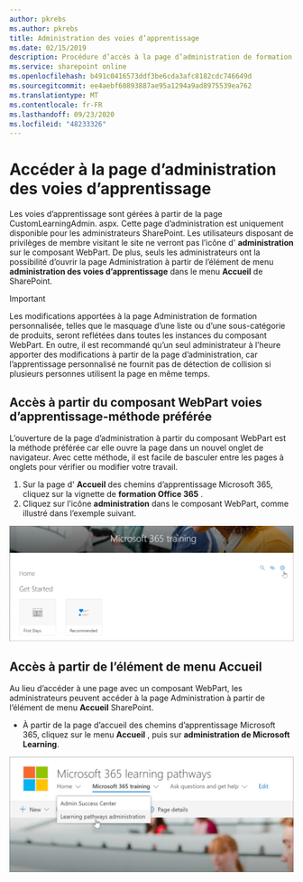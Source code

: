 ```yaml
---
author: pkrebs
ms.author: pkrebs
title: Administration des voies d’apprentissage
ms.date: 02/15/2019
description: Procédure d’accès à la page d’administration de formation personnalisée à partir du composant WebPart ou du menu
ms.service: sharepoint online
ms.openlocfilehash: b491c0416573ddf3be6cda3afc8182cdc746649d
ms.sourcegitcommit: ee4aebf60893887ae95a1294a9ad8975539ea762
ms.translationtype: MT
ms.contentlocale: fr-FR
ms.lasthandoff: 09/23/2020
ms.locfileid: "48233326"
---
```

# <a name="access-the-learning-pathways-administration-page"></a>Accéder à la page d’administration des voies d’apprentissage

Les voies d’apprentissage sont gérées à partir de la page CustomLearningAdmin. aspx. Cette page d’administration est uniquement disponible pour les administrateurs SharePoint. Les utilisateurs disposant de privilèges de membre visitant le site ne verront pas l’icône d' **administration** sur le composant WebPart. De plus, seuls les administrateurs ont la possibilité d’ouvrir la page Administration à partir de l’élément de menu **administration des voies d’apprentissage** dans le menu **Accueil** de SharePoint. 

> [!IMPORTANT]
> Les modifications apportées à la page Administration de formation personnalisée, telles que le masquage d’une liste ou d’une sous-catégorie de produits, seront reflétées dans toutes les instances du composant WebPart. En outre, il est recommandé qu’un seul administrateur à l’heure apporter des modifications à partir de la page d’administration, car l’apprentissage personnalisé ne fournit pas de détection de collision si plusieurs personnes utilisent la page en même temps.  

## <a name="access-from-the-learning-pathways-web-part---preferred-method"></a>Accès à partir du composant WebPart voies d’apprentissage-méthode préférée
L’ouverture de la page d’administration à partir du composant WebPart est la méthode préférée car elle ouvre la page dans un nouvel onglet de navigateur. Avec cette méthode, il est facile de basculer entre les pages à onglets pour vérifier ou modifier votre travail.  

1. Sur la page d' **Accueil** des chemins d’apprentissage Microsoft 365, cliquez sur la vignette de **formation Office 365** .
2. Cliquez sur l’icône **administration** dans le composant WebPart, comme illustré dans l’exemple suivant.  

![cg-adminaccbtn.png](media/cg-adminaccbtn.png)

## <a name="access-from-the-home-menu-item"></a>Accès à partir de l’élément de menu Accueil
Au lieu d’accéder à une page avec un composant WebPart, les administrateurs peuvent accéder à la page Administration à partir de l’élément de menu **Accueil** SharePoint. 

- À partir de la page d’accueil des chemins d’apprentissage Microsoft 365, cliquez sur le menu **Accueil** , puis sur **administration de Microsoft Learning**.

![cg-adminaccmenu.png](media/cg-adminaccmenu.png)